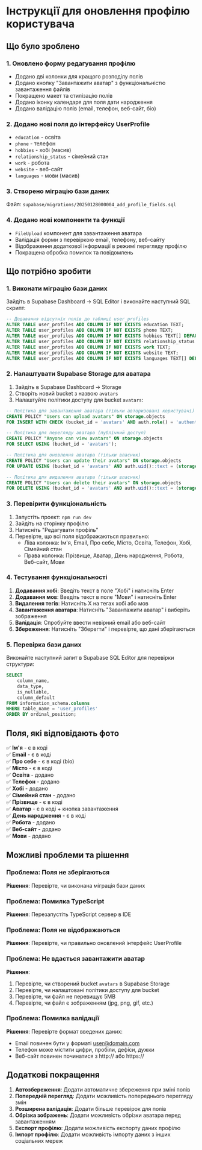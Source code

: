 # Інструкції для оновлення профілю користувача

## Що було зроблено

### 1. Оновлено форму редагування профілю
- Додано дві колонки для кращого розподілу полів
- Додано кнопку "Завантажити аватар" з функціональністю завантаження файлів
- Покращено макет та стилізацію полів
- Додано іконку календаря для поля дати народження
- Додано валідацію полів (email, телефон, веб-сайт, біо)

### 2. Додано нові поля до інтерфейсу UserProfile
- `education` - освіта
- `phone` - телефон
- `hobbies` - хобі (масив)
- `relationship_status` - сімейний стан
- `work` - робота
- `website` - веб-сайт
- `languages` - мови (масив)

### 3. Створено міграцію бази даних
Файл: `supabase/migrations/20250128000004_add_profile_fields.sql`

### 4. Додано нові компоненти та функції
- `FileUpload` компонент для завантаження аватара
- Валідація форми з перевіркою email, телефону, веб-сайту
- Відображення додаткової інформації в режимі перегляду профілю
- Покращена обробка помилок та повідомлень

## Що потрібно зробити

### 1. Виконати міграцію бази даних

Зайдіть в Supabase Dashboard → SQL Editor і виконайте наступний SQL скрипт:

```sql
-- Додавання відсутніх полів до таблиці user_profiles
ALTER TABLE user_profiles ADD COLUMN IF NOT EXISTS education TEXT;
ALTER TABLE user_profiles ADD COLUMN IF NOT EXISTS phone TEXT;
ALTER TABLE user_profiles ADD COLUMN IF NOT EXISTS hobbies TEXT[] DEFAULT '{}';
ALTER TABLE user_profiles ADD COLUMN IF NOT EXISTS relationship_status TEXT;
ALTER TABLE user_profiles ADD COLUMN IF NOT EXISTS work TEXT;
ALTER TABLE user_profiles ADD COLUMN IF NOT EXISTS website TEXT;
ALTER TABLE user_profiles ADD COLUMN IF NOT EXISTS languages TEXT[] DEFAULT '{}';
```

### 2. Налаштувати Supabase Storage для аватара

1. Зайдіть в Supabase Dashboard → Storage
2. Створіть новий bucket з назвою `avatars`
3. Налаштуйте політики доступу для bucket `avatars`:

```sql
-- Політика для завантаження аватара (тільки авторизовані користувачі)
CREATE POLICY "Users can upload avatars" ON storage.objects
FOR INSERT WITH CHECK (bucket_id = 'avatars' AND auth.role() = 'authenticated');

-- Політика для перегляду аватара (публічний доступ)
CREATE POLICY "Anyone can view avatars" ON storage.objects
FOR SELECT USING (bucket_id = 'avatars');

-- Політика для оновлення аватара (тільки власник)
CREATE POLICY "Users can update their avatars" ON storage.objects
FOR UPDATE USING (bucket_id = 'avatars' AND auth.uid()::text = (storage.foldername(name))[1]);

-- Політика для видалення аватара (тільки власник)
CREATE POLICY "Users can delete their avatars" ON storage.objects
FOR DELETE USING (bucket_id = 'avatars' AND auth.uid()::text = (storage.foldername(name))[1]);
```

### 3. Перевірити функціональність

1. Запустіть проект: `npm run dev`
2. Зайдіть на сторінку профілю
3. Натисніть "Редагувати профіль"
4. Перевірте, що всі поля відображаються правильно:
   - Ліва колонка: Ім'я, Email, Про себе, Місто, Освіта, Телефон, Хобі, Сімейний стан
   - Права колонка: Прізвище, Аватар, День народження, Робота, Веб-сайт, Мови

### 4. Тестування функціональності

1. **Додавання хобі**: Введіть текст в поле "Хобі" і натисніть Enter
2. **Додавання мов**: Введіть текст в поле "Мови" і натисніть Enter
3. **Видалення тегів**: Натисніть X на тегах хобі або мов
4. **Завантаження аватара**: Натисніть "Завантажити аватар" і виберіть зображення
5. **Валідація**: Спробуйте ввести невірний email або веб-сайт
6. **Збереження**: Натисніть "Зберегти" і перевірте, що дані зберігаються

### 5. Перевірка бази даних

Виконайте наступний запит в Supabase SQL Editor для перевірки структури:

```sql
SELECT 
    column_name, 
    data_type, 
    is_nullable, 
    column_default
FROM information_schema.columns 
WHERE table_name = 'user_profiles'
ORDER BY ordinal_position;
```

## Поля, які відповідають фото

✅ **Ім'я** - є в коді  
✅ **Email** - є в коді  
✅ **Про себе** - є в коді (bio)  
✅ **Місто** - є в коді  
✅ **Освіта** - додано  
✅ **Телефон** - додано  
✅ **Хобі** - додано  
✅ **Сімейний стан** - додано  
✅ **Прізвище** - є в коді  
✅ **Аватар** - є в коді + кнопка завантаження  
✅ **День народження** - є в коді  
✅ **Робота** - додано  
✅ **Веб-сайт** - додано  
✅ **Мови** - додано  

## Можливі проблеми та рішення

### Проблема: Поля не зберігаються
**Рішення**: Перевірте, чи виконана міграція бази даних

### Проблема: Помилка TypeScript
**Рішення**: Перезапустіть TypeScript сервер в IDE

### Проблема: Поля не відображаються
**Рішення**: Перевірте, чи правильно оновлений інтерфейс UserProfile

### Проблема: Не вдається завантажити аватар
**Рішення**: 
1. Перевірте, чи створений bucket `avatars` в Supabase Storage
2. Перевірте, чи налаштовані політики доступу для bucket
3. Перевірте, чи файл не перевищує 5MB
4. Перевірте, чи файл є зображенням (jpg, png, gif, etc.)

### Проблема: Помилка валідації
**Рішення**: Перевірте формат введених даних:
- Email повинен бути у форматі user@domain.com
- Телефон може містити цифри, пробіли, дефіси, дужки
- Веб-сайт повинен починатися з http:// або https://

## Додаткові покращення

1. **Автозбереження**: Додати автоматичне збереження при зміні полів
2. **Попередній перегляд**: Додати можливість попереднього перегляду змін
3. **Розширена валідація**: Додати більше перевірок для полів
4. **Обрізка зображень**: Додати можливість обрізки аватара перед завантаженням
5. **Експорт профілю**: Додати можливість експорту даних профілю
6. **Імпорт профілю**: Додати можливість імпорту даних з інших соціальних мереж 